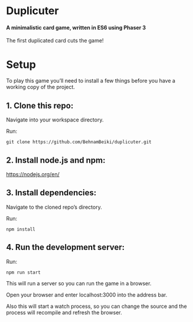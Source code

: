 # Duplicuter

#### A minimalistic card game, written in ES6 using Phaser 3

The first duplicated card cuts the game!

# Setup

To play this game you’ll need to install a few things before you have a working copy of the project.

## 1. Clone this repo:

Navigate into your workspace directory.

Run:

`git clone https://github.com/BehnamBeiki/duplicuter.git`

## 2. Install node.js and npm:

https://nodejs.org/en/

## 3. Install dependencies:

Navigate to the cloned repo’s directory.

Run:

`npm install`

## 4. Run the development server:

Run:

`npm run start`

This will run a server so you can run the game in a browser.

Open your browser and enter localhost:3000 into the address bar.

Also this will start a watch process, so you can change the source and the process will recompile and refresh the browser.
